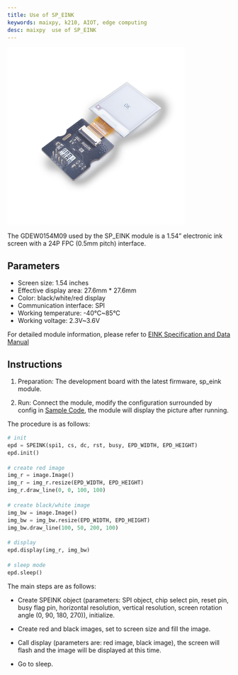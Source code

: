 ```yaml
---
title: Use of SP_EINK
keywords: maixpy, k210, AIOT, edge computing
desc: maixpy  use of SP_EINK
---
```



<img src="../../../assets/hardware/module_spmod/sp_eink.png"/>

The GDEW0154M09 used by the SP_EINK module is a 1.54” electronic ink screen with a 24P FPC (0.5mm pitch) interface.

## Parameters

* Screen size: 1.54 inches
* Effective display area: 27.6mm * 27.6mm
* Color: black/white/red display
* Communication interface: SPI
* Working temperature: -40°C~85°C
* Working voltage: 2.3V~3.6V

For detailed module information, please refer to [EINK Specification and Data Manual](http://api.dl.sipeed.com/shareURL/MAIX/HDK/sp_mod/sp_eink)

## Instructions

1. Preparation: The development board with the latest firmware, sp_eink module.

2. Run: Connect the module, modify the configuration surrounded by config in [Sample Code](https://github.com/sipeed/MaixPy-v1_scripts/tree/master/modules/spmod/sp_eink), the module will display the picture after running.

The procedure is as follows:

```python
# init
epd = SPEINK(spi1, cs, dc, rst, busy, EPD_WIDTH, EPD_HEIGHT)
epd.init()

# create red image
img_r = image.Image()
img_r = img_r.resize(EPD_WIDTH, EPD_HEIGHT)
img_r.draw_line(0, 0, 100, 100)

# create black/white image
img_bw = image.Image()
img_bw = img_bw.resize(EPD_WIDTH, EPD_HEIGHT)
img_bw.draw_line(100, 50, 200, 100)

# display
epd.display(img_r, img_bw)

# sleep mode
epd.sleep()
```

The main steps are as follows:

* Create SPEINK object (parameters: SPI object, chip select pin, reset pin, busy flag pin, horizontal resolution, vertical resolution, screen rotation angle (0, 90, 180, 270)), initialize.

* Create red and black images, set to screen size and fill the image.

* Call display (parameters are: red image, black image), the screen will flash and the image will be displayed at this time.
  
* Go to sleep.
